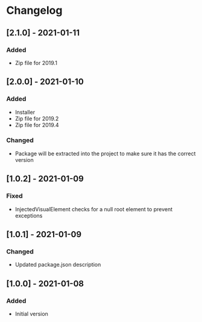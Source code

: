# Changelog

## [2.1.0] - 2021-01-11
### Added
- Zip file for 2019.1

## [2.0.0] - 2021-01-10
### Added
- Installer
- Zip file for 2019.2
- Zip file for 2019.4

### Changed
- Package will be extracted into the project to make sure it has the correct version

## [1.0.2] - 2021-01-09
### Fixed
- InjectedVisualElement checks for a null root element to prevent exceptions

## [1.0.1] - 2021-01-09
### Changed
- Updated package.json description

## [1.0.0] - 2021-01-08
### Added
- Initial version
